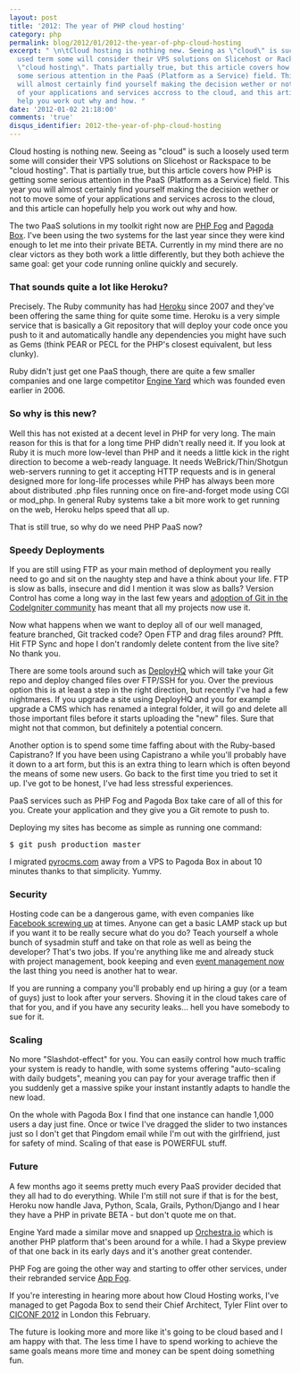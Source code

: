 ```yaml
---
layout: post
title: '2012: The year of PHP cloud hosting'
category: php
permalink: blog/2012/01/2012-the-year-of-php-cloud-hosting
excerpt: " \n\tCloud hosting is nothing new. Seeing as \"cloud\" is such a loosely
  used term some will consider their VPS solutions on Slicehost or Rackspace to be
  \"cloud hosting\". Thats partially true, but this article covers how PHP is getting
  some serious attention in the PaaS (Platform as a Service) field. This year you
  will almost certainly find yourself making the decision wether or not to move some
  of your applications and services accross to the cloud, and this article can hopefully
  help you work out why and how. "
date: '2012-01-02 21:18:00'
comments: 'true'
disqus_identifier: 2012-the-year-of-php-cloud-hosting
---
```


Cloud hosting is nothing new. Seeing as "cloud" is such a loosely used term some will consider their VPS solutions on Slicehost or Rackspace to be "cloud hosting". That is partially true, but this article covers how PHP is getting some serious attention in the PaaS (Platform as a Service) field. This year you will almost certainly find yourself making the decision wether or not to move some of your applications and services across to the cloud, and this article can hopefully help you work out why and how.

The two PaaS solutions in my toolkit right now are [PHP Fog](http://phpfog.com/) and [Pagoda Box](http://pagodabox.com/). I've been using the two systems for the last year since they were kind enough to let me into their private BETA. Currently in my mind there are no clear victors as they both work a little differently, but they both achieve the same goal: get your code running online quickly and securely.

### That sounds quite a lot like Heroku?

Precisely. The Ruby community has had [Heroku](http://www.heroku.com/) since 2007 and they've been offering the same thing for quite some time. Heroku is a very simple service that is basically a Git repository that will deploy your code once you push to it and automatically handle any dependencies you might have such as Gems (think PEAR or PECL for the PHP's closest equivalent, but less clunky).

Ruby didn't just get one PaaS though, there are quite a few smaller companies and one large competitor [Engine Yard](http://www.engineyard.com/) which was founded even earlier in 2006.

### So why is this new?

Well this has not existed at a decent level in PHP for very long. The main reason for this is that for a long time PHP didn't really need it. If you look at Ruby it is much more low-level than PHP and it needs a little kick in the right direction to become a web-ready language. It needs WeBrick/Thin/Shotgun web-servers running to get it accepting HTTP requests and is in general designed more for long-life processes while PHP has always been more about distributed .php files running once on fire-and-forget mode using CGI or mod_php. In general Ruby systems take a bit more work to get running on the web, Heroku helps speed that all up.

That is still true, so why do we need PHP PaaS now?

### Speedy Deployments

If you are still using FTP as your main method of deployment you really need to go and sit on the naughty step and have a think about your life. FTP is slow as balls, insecure and did I mention it was slow as balls? Version Control has come a long way in the last few years and [adoption of Git in the CodeIgniter community](/blog/2011/08/cicon2011-and-the-future-of-codeigniter) has meant that all my projects now use it.

Now what happens when we want to deploy all of our well managed, feature branched, Git tracked code? Open FTP and drag files around? Pfft. Hit FTP Sync and hope I don't randomly delete content from the live site? No thank you. 

There are some tools around such as [DeployHQ](http://deployhq.com/) which will take your Git repo and deploy changed files over FTP/SSH for you. Over the previous option this is at least a step in the right direction, but recently I've had a few nightmares. If you upgrade a site using DeployHQ and you for example upgrade a CMS which has renamed a integral folder, it will go and delete all those important files before it starts uploading the "new" files. Sure that might not that common, but definitely a potential concern.

Another option is to spend some time faffing about with the Ruby-based Capistrano? If you have been using Capistrano a while you'll probably have it down to a art form, but this is an extra thing to learn which is often beyond the means of some new users. Go back to the first time you tried to set it up. I've got to be honest, I've had less stressful experiences.

PaaS services such as PHP Fog and Pagoda Box take care of all of this for you. Create your application and they give you a Git remote to push to.

Deploying my sites has become as simple as running one command:

<pre class="code">
$ git push production master
</pre>

I migrated [pyrocms.com](http://pyrocms.com) away from a VPS to Pagoda Box in about 10 minutes thanks to that simplicity. Yummy.

### Security

Hosting code can be a dangerous game, with even companies like [Facebook screwing up](http://techcrunch.com/2007/08/11/facebook-source-code-leaked/) at times. Anyone can get a basic LAMP stack up but if you want it to be really secure what do you do? Teach yourself a whole bunch of sysadmin stuff and take on that role as well as being the developer? That's two jobs. If you're anything like me and already stuck with project management, book keeping and even [event management now](http://ciconf.com) the last thing you need is another hat to wear. 

If you are running a company you'll probably end up hiring a guy (or a team of guys) just to look after your servers. Shoving it in the cloud takes care of that for you, and if you have any security leaks... hell you have somebody to sue for it.

### Scaling

No more "Slashdot-effect" for you. You can easily control how much traffic your system is ready to handle, with some systems offering "auto-scaling with daily budgets", meaning you can pay for your average traffic then if you suddenly get a massive spike your instant instantly adapts to handle the new load.

On the whole with Pagoda Box I find that one instance can handle 1,000 users a day just fine. Once or twice I've dragged the slider to two instances just so I don't get that Pingdom email while I'm out with the girlfriend, just for safety of mind. Scaling of that ease is POWERFUL stuff.

### Future

A few months ago it seems pretty much every PaaS provider decided that they all had to do everything. While I'm still not sure if that is for the best, Heroku now handle Java, Python, Scala, Grails, Python/Django and I hear they have a PHP in private BETA - but don't quote me on that.

Engine Yard made a similar move and snapped up [Orchestra.io](http://orchestra.io/) which is another PHP platform that's been around for a while. I had a Skype preview of that one back in its early days and it's another great contender.

PHP Fog are going the other way and starting to offer other services, under their rebranded service [App Fog](http://appfog.com/).

If you're interesting in hearing more about how Cloud Hosting works, I've managed to get Pagoda Box to send their Chief Architect, Tyler Flint over to [CICONF 2012](http://ciconf.com/) in London this February.

The future is looking more and more like it's going to be cloud based and I am happy with that. The less time I have to spend working to achieve the same goals means more time and money can be spent doing something fun.
